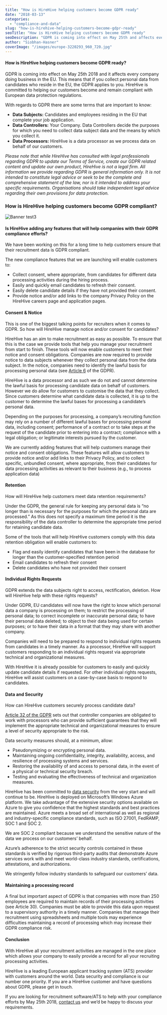 ```yaml
---
title: "How is HireHive helping customers become GDPR ready"
date: "2018-03-13"
categories:
  - "compliance-and-data"
slug: "how-is-hirehive-helping-customers-become-gdpr-ready"
seoTitle: "How is HireHive helping customers become GDPR ready"
seoDescription: "GDPR is coming into effect on May 25th and affects every company doing business in the EU. HireHive is committed to helping our customers become GDPR ready."
author: "Siobhan-Hasner"
coverImage: "/images/europe-3220293_960_720.jpg"
---
```


#### **How is HireHive helping customers become GDPR ready?**

GDPR is coming into effect on May 25th 2018 and it affects every company doing business in the EU. This means that if you collect personal data from candidates who reside in the EU, the GDPR applies to you. HireHive is committed to helping our customers become and remain compliant with European data protection regulations.

With regards to GDPR there are some terms that are important to know:

- **Data Subjects:** Candidates and employees residing in the EU that complete your job application.
- **Data Controllers:** Your Company. Data Controllers decide the purposes for which you need to collect data subject data and the means by which you collect it.
- **Data Processors:** HireHive is a data processor as we process data on behalf of our customers.

_Please note that while HireHive has consulted with legal professionals regarding GDPR to update our Terms of Service, create our GDPR related content and update our own product, HireHive is not a legal firm. All information we provide regarding GDPR is general information only. It is not intended to constitute legal advice or seek to be the complete and comprehensive statement of the law, nor is it intended to address your specific requirements. Organisations should take independent legal advice regarding their own provisions for data protection._

### **How is HireHive helping customers become GDPR compliant?**

![Banner test3](/images/Banner-test3.png)

#### **Is HireHive adding any features that will help companies with their GDPR compliance efforts?**

We have been working on this for a long time to help customers ensure that their recruitment data is GDPR compliant.

The new compliance features that we are launching will enable customers to:

- Collect consent, where appropriate, from candidates for different data processing activities during the hiring process.
- Easily and quickly email candidates to refresh their consent.
- Easily delete candidate details if they have not provided their consent.
- Provide notice and/or add links to the company Privacy Policy on the HireHive careers page and application pages.

#### **Consent & Notice**

This is one of the biggest talking points for recruiters when it comes to GDPR. So how will HireHive manage notice and/or consent for candidates?

HireHive has an aim to make recruitment as easy as possible. To ensure that this is the case we provide tools that help you manage your recruitment from start to finish. These tools will now enable customers to meet their notice and consent obligations. Companies are now required to provide notice to data subjects whenever they collect personal data from the data subject. In the notice, companies need to identify the lawful basis for processing personal data (see [Article 6](https://ico.org.uk/for-organisations/guide-to-the-general-data-protection-regulation-gdpr/lawful-basis-for-processing/) of the GDPR).

HireHive is a data processor and as such we do not and cannot determine the lawful basis for processing candidate data on behalf of customers. However we do allow for customers to customise the data that they collect. Since customers determine what candidate data is collected, it is up to the customer to determine the lawful bases for processing a candidate’s personal data.

Depending on the purposes for processing, a company’s recruiting function may rely on a number of different lawful bases for processing personal data, including consent; performance of a contract or to take steps at the request of the candidate prior to entering into a contract; compliance with a legal obligation; or legitimate interests pursued by the customer.

We are currently adding features that will help customers manage their notice and consent obligations. These features will allow customers to provide notice and/or add links to their Privacy Policy, and to collect specific, unbundled consent, where appropriate, from their candidates for data processing activities as relevant to their business (e.g., to process application data)

#### **Retention**

How will HireHive help customers meet data retention requirements?

Under the GDPR, the general rule for keeping any personal data is “no longer than is necessary for the purposes for which the personal data are processed.” As this does not specify a maximum time period it is the responsibility of the data controller to determine the appropriate time period for retaining candidate data.

Some of the tools that will help HireHive customers comply with this data retention obligation will enable customers to:

- Flag and easily identify candidates that have been in the database for longer than the customer-specified retention period
- Email candidates to refresh their consent
- Delete candidates who have not provided their consent

#### **Individual Rights Requests**

GDPR extends the data subjects right to access, rectification, deletion. How will HireHive help with these rights requests?

Under GDPR, EU candidates will now have the right to know which personal data a company is processing on them; to restrict the processing of personal data; to correct incomplete or inaccurate personal data; to have their personal data deleted; to object to their data being used for certain purposes; or to have their data in a format that they may share with another company.

Companies will need to be prepared to respond to individual rights requests from candidates in a timely manner. As a processor, HireHive will support customers responding to an individual rights request via appropriate technical and organizational measures.

With HireHive it is already possible for customers to easily and quickly update candidate details if requested. For other individual rights requests, HireHive will assist customers on a case-by-case basis to respond to candidates.

#### **Data and Security**

How can HireHive customers securely process candidate data?

[Article 32 of the GDPR](https://ico.org.uk/for-organisations/guide-to-the-general-data-protection-regulation-gdpr/security/) sets out that controller companies are obligated to work with processors who can provide sufficient guarantees that they will implement the appropriate technical and organizational measures to ensure a level of security appropriate to the risk.

Data security measures should, at a minimum, allow:

- Pseudonymizing or encrypting personal data.
- Maintaining ongoing confidentiality, integrity, availability, access, and resilience of processing systems and services.
- Restoring the availability of and access to personal data, in the event of a physical or technical security breach.
- Testing and evaluating the effectiveness of technical and organization measures.

HireHive has been committed to [data security](https://hirehive.com/security/) from the very start and will continue to be. HireHive is deployed on Microsoft’s Windows Azure platform. We take advantage of the extensive security options available on Azure to give you confidence that the highest standards and best practices are maintained. Azure meets a broad set of international as well as regional and industry-specific compliance standards, such as ISO 27001, FedRAMP, SOC 1 and SOC 2.

We are SOC 2 compliant because we understand the sensitive nature of the data we process on our customers’ behalf.

Azure’s adherence to the strict security controls contained in these standards is verified by rigorous third-party audits that demonstrate Azure services work with and meet world-class industry standards, certifications, attestations, and authorizations.

We stringently follow industry standards to safeguard our customers’ data.

#### **Maintaining a processing record**

A final but important aspect of GDPR is that companies with more than 250 employees are required to maintain records of their processing activities (see Article 30). Companies must be able to provide this data upon request to a supervisory authority in a timely manner. Companies that manage their recruitment using spreadsheets and multiple tools may experience difficulties maintaining a record of processing which may increase their GDPR compliance risk.

#### **Conclusion**

With HireHive all your recruitment activities are managed in the one place which allows your company to easily provide a record for all your recruiting processing activities.

HireHive is a leading European applicant tracking system (ATS) provider with customers around the world. Data security and compliance is our number one priority. If you are a HireHive customer and have questions about GDPR, please get in touch.

If you are looking for recruitment software/ATS to help with your compliance efforts by May 25th 2018, [contact us](mailto:hello@hirehive.com) and we’d be happy to discuss your requirements.
